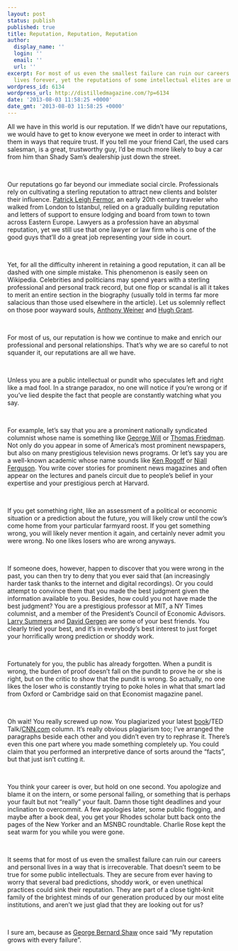 ```yaml
---
layout: post
status: publish
published: true
title: Reputation, Reputation, Reputation
author:
  display_name: ''
  login: ''
  email: ''
  url: ''
excerpt: For most of us even the smallest failure can ruin our careers and personal
  lives forever, yet the reputations of some intellectual elites are untouchable.
wordpress_id: 6134
wordpress_url: http://distilledmagazine.com/?p=6134
date: '2013-08-03 11:58:25 +0000'
date_gmt: '2013-08-03 11:58:25 +0000'
---
```

<p dir="ltr" id="docs-internal-guid-46a53add-437a-2e58-7e4c-c31a19103aa4">All we have in this world is our reputation. If we didn’t have our reputations, we would have to get to know everyone we meet in order to interact with them in ways that require trust. If you tell me your friend Carl, the used cars salesman, is a great, trustworthy guy, I’d be much more likely to buy a car from him than Shady Sam’s dealership just down the street.</p>
<p>&nbsp;</p>
<p dir="ltr">Our reputations go far beyond our immediate social circle. Professionals rely on cultivating a sterling reputation to attract new clients and bolster their influence. <a href="http://distilledmagazine.com/wp-content/uploads/2013/08/Patrick_Leigh_Fermor" target="_blank">Patrick Leigh Fermor</a>, an early 20th century traveler who walked from London to Istanbul, relied on a gradually building reputation and letters of support to ensure lodging and board from town to town across Eastern Europe. Lawyers as a profession have an abysmal reputation, yet we still use that one lawyer or law firm who is one of the good guys that’ll do a great job representing your side in court.</p>
<p>&nbsp;</p>
<p dir="ltr">Yet, for all the difficulty inherent in retaining a good reputation, it can all be dashed with one simple mistake. This phenomenon is easily seen on Wikipedia. Celebrities and politicians may spend years with a sterling professional and personal track record, but one flop or scandal is all it takes to merit an entire section in the biography (usually told in terms far more salacious than those used elsewhere in the article). Let us solemnly reflect on those poor wayward souls, <a href="http://distilledmagazine.com/wp-content/uploads/2013/08/Anthony_weiner" target="_blank">Anthony Weiner</a> and <a href="http://distilledmagazine.com/wp-content/uploads/2013/08/Hugh_Grant" target="_blank">Hugh Grant</a>.</p>
<p>&nbsp;</p>
<p dir="ltr">For most of us, our reputation is how we continue to make and enrich our professional and personal relationships. That’s why we are so careful to not squander it, our reputations are all we have.</p>
<p dir="ltr">
<p>&nbsp;</p>
<p dir="ltr">Unless you are a public intellectual or pundit who speculates left and right like a mad fool. In a strange paradox, no one will notice if you’re wrong or if you’ve lied despite the fact that people are constantly watching what you say.</p>
<p>&nbsp;</p>
<p dir="ltr">For example, let’s say that you are a prominent nationally syndicated columnist whose name is something like <a href="http://distilledmagazine.com/wp-content/uploads/2013/08/George_Will" target="_blank">George Will</a> or <a href="http://distilledmagazine.com/wp-content/uploads/2013/08/Thomas_Friedman" target="_blank">Thomas Friedman</a>. Not only do you appear in some of America’s most prominent newspapers, but also on many prestigious television news programs. Or let’s say you are a well-known academic whose name sounds like <a href="http://distilledmagazine.com/wp-content/uploads/2013/08/Ken_Rogoff" target="_blank">Ken Rogoff</a> or <a href="http://distilledmagazine.com/wp-content/uploads/2013/08/Niall_Ferguson" target="_blank">Niall Ferguson</a>. You write cover stories for prominent news magazines and often appear on the lectures and panels circuit due to people’s belief in your expertise and your prestigious perch at Harvard.</p>
<p>&nbsp;</p>
<p dir="ltr">If you get something right, like an assessment of a political or economic situation or a prediction about the future, you will likely crow until the cow’s come home from your particular farmyard roost. If you get something wrong, you will likely never mention it again, and certainly never admit you were wrong. No one likes losers who are wrong anyways.</p>
<p>&nbsp;</p>
<p dir="ltr">If someone does, however, happen to discover that you were wrong in the past, you can then try to deny that you ever said that (an increasingly harder task thanks to the internet and digital recordings). Or you could attempt to convince them that you made the best judgment given the information available to you. Besides, how could you not have made the best judgment? You are a prestigious professor at MIT, a NY Times columnist, and a member of the President’s Council of Economic Advisors. <a href="http://distilledmagazine.com/wp-content/uploads/2013/08/Larry_Summers" target="_blank">Larry Summers</a> and <a href="http://distilledmagazine.com/wp-content/uploads/2013/08/David_Gergen" target="_blank">David Gergen</a> are some of your best friends. You clearly tried your best, and it’s in everybody’s best interest to just forget your horrifically wrong prediction or shoddy work.</p>
<p>&nbsp;</p>
<p dir="ltr">Fortunately for you, the public has already forgotten. When a pundit is wrong, the burden of proof doesn’t fall on the pundit to prove he or she is right, but on the critic to show that the pundit is wrong. So actually, no one likes the loser who is constantly trying to poke holes in what that smart lad from Oxford or Cambridge said on that Economist magazine panel.</p>
<p>&nbsp;</p>
<p dir="ltr">Oh wait! You really screwed up now. You plagiarized your latest <a href="http://distilledmagazine.com/wp-content/uploads/2013/08/Jonah_Lehrer" target="_blank">book</a>/TED Talk/<a href="http://distilledmagazine.com/wp-content/uploads/2013/08/Fareed_Zakaria" target="_blank">CNN.com</a> column. It’s really obvious plagiarism too; I’ve arranged the paragraphs beside each other and you didn’t even try to rephrase it. There’s even this one part where you made something completely up. You could claim that you performed an interpretive dance of sorts around the “facts”, but that just isn’t cutting it.</p>
<p>&nbsp;</p>
<p dir="ltr">You think your career is over, but hold on one second. You apologize and blame it on the intern, or some personal failing, or something that is perhaps your fault but not “really” your fault. Damn those tight deadlines and your inclination to overcommit. A few apologies later, some public flogging, and maybe after a book deal, you get your Rhodes scholar butt back onto the pages of the New Yorker and an MSNBC roundtable. Charlie Rose kept the seat warm for you while you were gone.</p>
<p>&nbsp;</p>
<p dir="ltr">It seems that for most of us even the smallest failure can ruin our careers and personal lives in a way that is irrecoverable. That doesn’t seem to be true for some public intellectuals. They are secure from ever having to worry that several bad predictions, shoddy work, or even unethical practices could sink their reputation. They are part of a close tight-knit family of the brightest minds of our generation produced by our most elite institutions, and aren’t we just glad that they are looking out for us?</p>
<p>&nbsp;</p>
<p dir="ltr">I sure am, because as <a href="http://distilledmagazine.com/wp-content/uploads/2013/08/George_Bernard_Shaw" target="_blank">George Bernard Shaw</a> once said “My reputation grows with every failure”.</p>
<p>&nbsp;</p>
